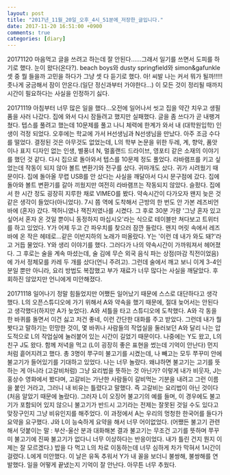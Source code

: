 ```yaml
---
layout: post
title: "2017년_11월_20일_오후_4시_51분에_저장한_글입니다."
date: 2017-11-20 16:51:00 +0900
comments: true 
categories: [diary] 
---
```

20171120
마음먹고 글을 쓰려고 하는데 잘 안된다......그래서 일기를 쓰면서 도피를 하기로 했다.
눈이 왔다(온다?). beach boys와 dusty springfield와 simon&gafunkle 셋 중 뭘 들을까 고민을 하다가 그냥 셋 다 듣기로 했다.
아! 씨발 나는 커서 뭐가 될까!!!!! 좃나게 궁금해서 잠이 안온다.(일단 정신과부터 가야한다...)
이 모든 것이 정리될 때까지 시간이 필요하다는 사실을 인정하기 싫다.

20171119
아침부터 너무 많은 일을 했다...오전에 일어나서 씻고 집을 약간 치우고 생필품을 사러 나갔다. 집에 와서 다시 잠들려고 했지만 실패했다. 글을 좀 쓰다가 곧 내팽겨쳤다. 텝스를 풀려고 했는데 10문제를 풀고 나니 체력에 한계가 와서 내 (대학원입학) 인생이 걱정 되었다. 오후에는 학교에 가서 H선생님과 N선생님을 만났다. 아주 조금 수다를 떨었다. 결정된 것은 아무것도 없었는데, L의 학부 논문을 위한 두레, 계, 향악, 품앗이나 표지 디자인 없는 인생, 별풍녀 N, 멀홀랜드 드라이브, 영포티 같은 소재의 이야기를 했던 것 같다. 다시 집으로 돌아와서 텝스를 10문제 정도 풀었다. 라바램프를 키고 싶었는데 작동이 되지 않아 볼트 변환기와 전구를 샀다. 귀마개도 샀다. 귀가 시려웠기 때문이다. 집에 돌아올 무렵 USB를 안 샀다는 사실을 깨달아서 다시 문구점에 갔다. 집에 돌아와 볼트 변환기를 갈아 끼웠지만 여전히 라바램프는 작동되지 않았다. 슬펐다. 집에서 한 시간 정도 굉장히 지루한 채로 VIMEO를 봤다. 약속시간이 다가오자 왠지 늦은 것 같은 생각이 들었다(아니었다). 7시 쯤 역에 도착해서 근방의 한 번도 안 가본 레즈비언 바에 (혼자) 갔다. 잭허니였나 잭진저였나를 시켰다. 그 후로 30분 가량 '그냥 혼자 있고 싶어서 혼자 온 것일 뿐이니 동정하지 마십시오'라는 식으로 테이블만 쳐다보고 트위터를 하고 있었다. Y가 어제 두고 간 파우치를 찾으러 잠깐 들렀다. 왠지 머릿 속에서 레즈바에 온 작은 헤테로...같은 이반지하의 노래가 떠올랐다. Y는 '이런 데 내가 와도 돼?'라고 거듭 물었다. Y와 생리 이야기를 했다. 그러다가 나의 약속시간이 가까워져서 헤어졌다. 그 후로는 술을 계속 마셨는데, 술 김에 무슨 외국 음식 파는 상점(마감 직전이었음)에 가서 정체모를 카레 두 개를 샀다(언니 주려고). 그런데 술에서 깨고 보니 이게 3-4인분일 뿐만 아니라, 요리 방법도 복잡했고 부가 재료가 너무 많다는 사실을 깨달았다. 후회하진 않았지만 언니에게 미안해졌다. 

20171118
일어나기 정말 힘들었지만 어쨌든 일어났기 때문에 스스로 대단하다고 생각했다. L의 오픈스튜디오에 가기 위해서 A와 약속을 했기 때문에, 절대 늦어서는 안된다고 생각했다(하지만 A가 늦었다). A와 셔틀을 타고 스튜디오에 도착했다. A와 각 동을 한 바퀴를 돌면서 이건 싫고 저건 좋네, 이런 간단한 대화를 주고 받았다. 그런데 내가 뭘 봣다고 말하기는 민망한 것이, 몇 바퀴나 사람들의 작업실을 둘러보던 A와 달리 나는 압도적으로 L의 작업실에 눌러붙어 있는 시간이 길었기 때문이다. 나중에는 Y도 왔고, L의 친구 J도 왔다. 함께 저녁을 먹고 (L이 굉장히 좋은 표현을 썼는데 기억이 안난다) 먼지처럼 흩어지려고 했다. 총 3명이 쭈구미 불고기를 시켰는데, 나 빼고는 모두 쭈꾸미 안에 불고기가 들어있기를 기대하고 있었다. 나는 너무 놀랐다. 왜냐하면 불고기는 고기를 뜻하는 게 아니라 (고갈비처럼) 그냥 요리법을 뜻하는 것 아닌가? 이렇게 내가 비웃자, J는 홍상수 영화에서 봤다며, 고갈비는 가난한 사람들이 갈비먹는 기분을 내려고 그런 이름을 붙인 거라고, 그러니 내 비유는 틀렸다고 말했다. 즉 고갈비는 요리법이 아닌 것이다(처음 알았기 때문에 놀랐다). 그러자 L이 오징어 불고기의 예를 들며, 이 경우에도 불고기가 포함되어 있지 않으니 불고기가 반드시 고기라는 전제는 잘못된 것일 수도 있다고 맞장구인지 그냥 비유인지를 해주었다. 이 과정에서 A는 우리의 멍청한 한국어를 들다가 요약을 요구했다. J와 L이 능숙하게 요약을 해서 너무 어이없었다. (어쨌든 불고기 관련해서 덧붙이는 말 : 부산-울산 분과 대화해본 결과 불고기는 무조건 고기를 뜻하며 쭈꾸미 불고기에 진짜 불고기가 없다니 너무 이상하다는 반응이었다. 내가 틀린 건지 뭔지 이제는 잘 모르겠다.) 밥을 다 먹고 L의 차로 이동하는데 너무 심하게 차가 막혀서 1시간이 걸렸다. L에게 미안했다. 이 날은 유독 추워서 Y가 내 꼴을 보더니 불쌍해, 불쌍해를 연발했다. 일을 어떻게 끝냈는지 기억이 잘 안난다. 아무튼 너무 추웠다.

 
